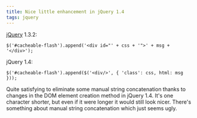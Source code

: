 ```yaml
---
title: Nice little enhancement in jQuery 1.4
tags: jquery
---
```


[jQuery](/wiki/jQuery) 1.3.2:

    $('#cacheable-flash').append('<div id="' + css + '">' + msg + '</div>');

jQuery 1.4:

    $('#cacheable-flash').append($('<div/>', { 'class': css, html: msg }));

Quite satisfying to eliminate some manual string concatenation thanks to changes in the DOM element creation method in jQuery 1.4. It's one character shorter, but even if it were longer it would still look nicer. There's something about manual string concatenation which just seems ugly.
